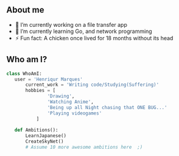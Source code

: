 ## About me

- 🔭 I’m currently working on a file transfer app
- 🌱 I’m currently learning Go, and network programming
- ⚡ Fun fact: A chicken once lived for 18 months without its head

## Who am I?
 ```python
 class WhoAmI:
 	user = 'Henriqur Marques'
		current_work = 'Writing code/Studying(Suffering)'
		hobbies = [
				'Drawing',
				'Watching Anime',
				'Being up all Night chasing that ONE BUG...'
				'Playing videogames'
			]
	
	def Ambitions():
		LearnJapanese()
		CreateSkyNet()
		# Assume 10 more awesome ambitions here  ;)
	
 ```
